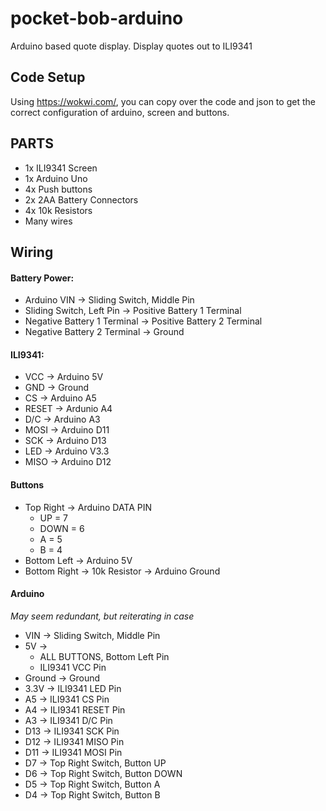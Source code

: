 # pocket-bob-arduino
Arduino based quote display. Display quotes out to ILI9341


## Code Setup
Using https://wokwi.com/, you can copy over the code and json to get the correct configuration of arduino, screen and buttons.

## PARTS
- 1x ILI9341 Screen
- 1x Arduino Uno
- 4x Push buttons
- 2x 2AA Battery Connectors
- 4x 10k Resistors
- Many wires

## Wiring

#### Battery Power:

- Arduino VIN -> Sliding Switch, Middle Pin
- Sliding Switch, Left Pin -> Positive Battery 1 Terminal
- Negative Battery 1 Terminal -> Positive Battery 2 Terminal
- Negative Battery 2 Terminal -> Ground 

#### ILI9341:
- VCC -> Arduino 5V
- GND -> Ground
- CS -> Arduino A5
- RESET -> Ardunio A4
- D/C -> Arduino A3
- MOSI -> Arduino D11
- SCK -> Arduino D13
- LED -> Arduino V3.3
- MISO -> Arduino D12

#### Buttons
- Top Right -> Arduino DATA PIN
  - UP = 7
  - DOWN = 6
  - A = 5
  - B = 4
- Bottom Left -> Arduino 5V
- Bottom Right -> 10k Resistor -> Arduino Ground

#### Arduino
*May seem redundant, but reiterating in case*
- VIN -> Sliding Switch, Middle Pin
- 5V ->
  - ALL BUTTONS, Bottom Left Pin
  - ILI9341 VCC Pin
- Ground -> Ground
- 3.3V -> ILI9341 LED Pin
- A5 -> ILI9341 CS Pin
- A4 -> ILI9341 RESET Pin
- A3 -> ILI9341 D/C Pin
- D13 -> ILI9341 SCK Pin
- D12 -> ILI9341 MISO Pin
- D11 -> ILI9341 MOSI Pin
- D7 -> Top Right Switch, Button UP
- D6 -> Top Right Switch, Button DOWN
- D5 -> Top Right Switch, Button A
- D4 -> Top Right Switch, Button B
